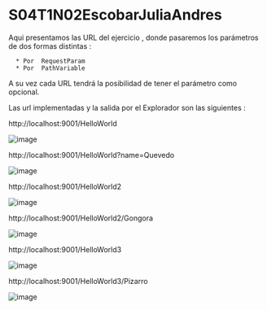 # S04T1N02EscobarJuliaAndres


Aqui presentamos las URL del ejercicio , donde pasaremos los parámetros de dos formas distintas :


      * Por  RequestParam
      * Por  PathVariable

A su vez cada URL tendrá la posibilidad de tener el parámetro como opcional.



Las url implementadas y la salida por el Explorador son las siguientes :




http://localhost:9001/HelloWorld



![image](https://github.com/eliseoBcn/S04T1N02EscobarJuliaAndres/assets/125320599/8202a10b-e4d6-433f-a4fb-9b747c85a0ad)




http://localhost:9001/HelloWorld?name=Quevedo


![image](https://github.com/eliseoBcn/S04T1N02EscobarJuliaAndres/assets/125320599/b6f99222-ebb0-4fa3-8c2c-a6811298be2a)


http://localhost:9001/HelloWorld2


![image](https://github.com/eliseoBcn/S04T1N02EscobarJuliaAndres/assets/125320599/8e53f22c-bc8d-435e-9a87-ec5a18cd20be)


http://localhost:9001/HelloWorld2/Gongora


![image](https://github.com/eliseoBcn/S04T1N02EscobarJuliaAndres/assets/125320599/b244aa9b-86f0-481b-a1e7-9d497a0449d0)


[](http://localhost:9001/HelloWorld3)http://localhost:9001/HelloWorld3



![image](https://github.com/eliseoBcn/S04T1N02EscobarJuliaAndres/assets/125320599/261165a3-72c2-49cd-b0aa-b2162093757c)



http://localhost:9001/HelloWorld3/Pizarro


![image](https://github.com/eliseoBcn/S04T1N02EscobarJuliaAndres/assets/125320599/aebec826-0ab8-47c2-a958-2eb7344307e1)












